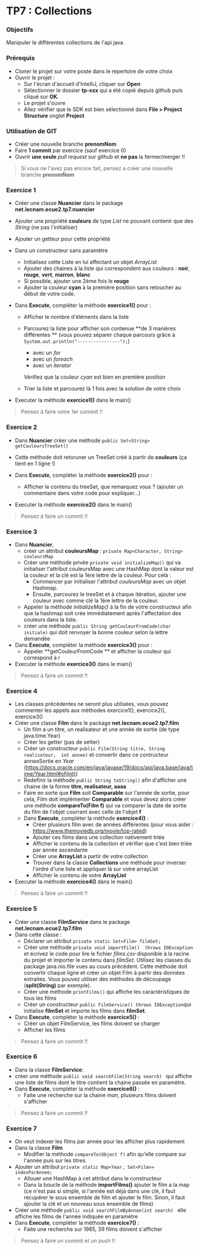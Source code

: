 # TP7 : Collections

### Objectifs
Manipuler le différentes collections de l'api java

### Prérequis
- Cloner le projet sur votre poste dans le repertoire de votre choix
- Ouvrir le projet :
  - Sur l'écran d'accueil d'IntelliJ, cliquer sur **Open**
  - Sélectionner le dossier **tp-xxx** qui a été copié depuis github puis cliqué sur **OK**.
  - Le projet s'ouvre
  - Allez vérifier que le SDK est bien sélectionné dans **File > Project Structure** onglet **Project**

### Utilisation de GIT

- Créer une nouvelle branche **prenomNom**
- Faire **1 commit** par exercice (sauf exercice 0)
- Ouvrir **une seule** *pull request* sur github et **ne pas** la fermer/merger !!



> Si vous ne l'avez pas encore fait, pensez a créer une nouvelle branche **prenomNom**



### Exercice 1

- Créer une classe **Nuancier**  dans le package **net.lecnam.ecue2.tp7.nuancier**

- Ajouter une propriété **couleurs** de type *List* ne pouvant contenir que des *String* (ne pas l'initialiser)

- Ajouter un getteur pour cette propriété

- Dans un constructeur sans paramètre

  - Initialisez cette Liste en lui affectant un objet *ArrayList*
  - Ajouter des chaines à la liste qui correspondent aux couleurs :  **noir**, **rouge**, **vert**, **marron**, **blanc**
  - Si possible, ajouter une 2ème fois le **rouge**
  - Ajouter la couleur **cyan** à la première position sans retoucher au début de votre code.
  
- Dans **Execute**, compléter la méthode **exercice1()** pour : 

  - Afficher le nombre d'éléments dans la liste

  - Parcourez la liste pour afficher son contenue **de 3 manières différentes ** (vous pouvez séparer chaque parcours grâce à ```System.out.println("----------------");```)

    - avec un *for*
    - avec un *foreach*
    - avec un *iterator*

    Vérifiez que la couleur *cyan* est bien en première position

  - Trier la liste et parcourez là 1 fois avec la solution de votre choix
  
- Executer la méthode **exercice1()** dans le main()

> Pensez à faire votre 1er commit !!  

### Exercice 2

- Dans **Nuancier** créer une méthode ```public Set<String> getCouleursTreeSet()```
- Cette méthode doit retoruner un TreeSet créé à partir de **couleurs** (ça tient en 1 ligne !)

- Dans **Execute**, compléter la méthode **exercice2()** pour : 
  - Afficher le contenu du treeSet, que remarquez vous ? (ajouter un commentaire dans votre code pour expliquer...)
- Executer la méthode **exercice2()** dans le main()

> Pensez à faire un commit !!  

### Exercice 3

- Dans **Nuancier**, 
  - créer un attribut **couleursMap** : ```private Map<Character, String> couleursMap```
  - Créer une méthode privée ```private void initializeMap()``` qui va initialiser l'attribut couleursMap avec une HashMap dont la valeur est la couleur et la clé est la 1ère lettre de la couleur. Pour celà :
    - Commencer par initialiser l'attribut *couleursMap* avec un objet Hashmap. 
    - Ensuite, parcourez le treeSet et à chaque itération, ajouter une couleur avec comme clé la 1ère lettre de la couleur.
  - Appeler la méthode *initializeMap()* à la fin de votre constructeur afin que la hashmap soit crée immédiatement après l'affectation des couleurs dans la liste.
  - créer une méthode ``public String getCouleurFromCode(char initiale)`` qui doit renvoyer la bonne couleur selon la lettre demandée
- Dans **Execute**, compléter la méthode **exercice3()** pour : 
  - Appeler **getCouleurFromCode ** et afficher la couleur qui correspond à r
- Executer la méthode **exercice3()** dans le main()

> Pensez à faire un commit !!  

### Exercice 4

- Les classes précédentes ne seront plus utilisées, vous pouvez commenter les appels aux méthodes exercice1(), exercice2(), exercice3()
- Créer une classe **Film** dans le package **net.lecnam.ecue2.tp7.film**
  - Un film a un titre, un realisateur et une année de sortie (de type java.time.Year)
  - Créer les getter (pas de setter)
  - Créer un constructeur ```public Film(String titre, String realisateur,  int annee)``` et convertir dans ce contructeur anneeSortie en *Year* (https://docs.oracle.com/en/java/javase/19/docs/api/java.base/java/time/Year.html#of(int))
  - Redefinir la méthode ```public String toString()``` afin d'afficher une chaine de la forme **titre, realisateur, aaaa**
  - Faire en sorte que **Film** soit **Comparable** sur l'année de sortie, pour cela, Film doit implémenter **Comparable<Film>** et vous devez alors créer une méthode **compareTo(Film f)** qui va comparer la date de sortie du film de l'objet courrant avec celle de l'objet **f**
  - Dans **Execute**, compléter la méthode **exercice4()**  : 
      - Créer plusieurs film avec de années différentes (pour vous aider : https://www.themoviedb.org/movie/top-rated)
      - Ajouter ces films dans une collection nativement triée
      - Afficher le contenu de la collection et vérifier que c'est bien triée par année ascendante
      - Créer une **ArrayList** a partir de votre collection
      - Trouver dans la classe **Collections** une méthode pour inverser l'ordre d'une liste et appliquer là sur votre arrayList
      - Afficher le contenu de votre **ArrayList**
- Executer la méthode **exercice4()** dans le main()

> Pensez à faire un commit !!  

### Exercice 5

- Créer une classe **FilmService** dans le package **net.lecnam.ecue2.tp7.film** 
- Dans cette classe :
  - Déclarer  un attribut ```private static Set<Film> filmSet;```
  - Créer une méthode ```private void importFilm()  throws IOException```  et écrivez le code pour lire le fichier *films.csv* disponible à la racine du projet et importer le contenu dans *filmSet*. Utilisez les classes du package java.nio.file vues au cours précédent. Cette méthode doit convertir chaque ligne et créer un objet Film à partir des données extraites. Vous pouvez utiliser des méthodes de découpage (**split(String)** par exemple).
  - Créer une méthode ```printFilms()``` qui affiche les caractéristiques de tous les films
  - Créer un constructeur ```public FilmService() throws IOException```qui initialise **filmSet** et importe les films dans **filmSet**.
- Dans **Execute**, compléter la méthode **exercice5()**  : 
  - Créer un objet FilmService, les films doivent se charger
  - Afficher les films

> Pensez à faire un commit !!  


### Exercice 6

- Dans la classe **FilmService**:
 - créer une méthode ```public void searchFilm(String search) ``` qui affiche une liste de films dont le titre contient la chaine passée en paramètre.
- Dans **Execute**, compléter la méthode **exercice6()**  :
  - Faite une recherche sur la chaine *man*, plusieurs films doivent s'afficher

> Pensez à faire un commit !!

### Exercice 7 

- On veut indexer les films par année pour les afficher plus rapidement 
- Dans la classe **Film**
  - Modifier la méthode ```compareTo(Object f)``` afin qu'elle compare sur l'année puis sur les titres.
- Ajouter un attribut ``private static Map<Year, Set<Film>> indexParAnnee;`` 
  - Allouer une HashMap à cet attribut dans le constructeur
  - Dans la boucle de la méthode **importFilms()** ajouter le film a la map (ce n'est pas si simple, si l'année est déjà dans une clé, il faut récupérer le sous ensemble de film et ajouter le film. Sinon, il faut ajouter la clé et un nouveau sous ensemble de films)
- Créer une méthode ``public void searchFilmByAnnee(int search) `` elle affiche les films de l'année indiquée en paramètre
- Dans **Execute**, compléter la méthode **exercice7()**  : 
  - Faite une recherche sur 1985, 39 films doivent s'afficher

> Pensez à faire un commit et un push !!





